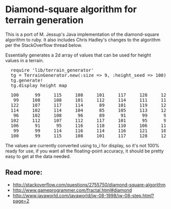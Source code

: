 Diamond-square algorithm for terrain generation
===============================================

This is a port of M. Jessup's Java implementation of the diamond-square algorithm to ruby.
It also includes Chris Hadley's changes to the algorithm per the StackOverflow thread below.

Essentially generates a 2d array of values that can be used for height values in a terrain.

<pre>
  require 'lib/terrain_generator'
  tg = TerrainGenerator.new(:size => 9, :height_seed => 100)
  tg.generate!
  tg.display_height_map
</pre>

<pre>
  100      99     115     108     101     117     128     122     100
   99     108     108     101     112     114     111     117      99
  122     107     117     114      89     101     119     124     122
  114     102     114     104      85     105     113     120     114
   96     102     108      96      89      91      99      98      96
  102     112     107     112     117     101      95      98     102
  106      91      95     116     118     110     106     112     106
   99      99     114     116     114     116     121     109      99
  100      99     115     108     101     117     128     122     100
</pre>

The values are currently converted using to_i for display, so it's not 100% ready for use, if you 
want all the floating-point accuracy, it should be pretty easy to get at the data needed.

Read more:
----------

  * <a href="http://stackoverflow.com/questions/2755750/diamond-square-algorithm">http://stackoverflow.com/questions/2755750/diamond-square-algorithm</a>
  * <a href="http://www.gameprogrammer.com/fractal.html#diamond">http://www.gameprogrammer.com/fractal.html#diamond</a>
  * <a href="http://www.javaworld.com/javaworld/jw-08-1998/jw-08-step.html?page=2">http://www.javaworld.com/javaworld/jw-08-1998/jw-08-step.html?page=2</a>
